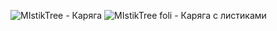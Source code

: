 
![MIstikTree](https://user-images.githubusercontent.com/90219892/158885571-a424edd3-db2d-4a27-a6d1-634ffa023a6e.png) - Каряга
![MIstikTree foli ](https://user-images.githubusercontent.com/90219892/158885621-a19e3452-48fe-494b-8f49-6e7e31b5c0dc.png) - Каряга с листиками
